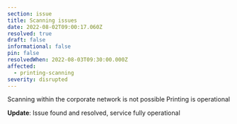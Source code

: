 ```yaml
---
section: issue
title: Scanning issues
date: 2022-08-02T09:00:17.060Z
resolved: true
draft: false
informational: false
pin: false
resolvedWhen: 2022-08-03T09:30:00.000Z
affected:
  - printing-scanning
severity: disrupted
---
```

Scanning within the corporate network is not possible Printing is operational

**Update**: Issue found and resolved, service fully operational
